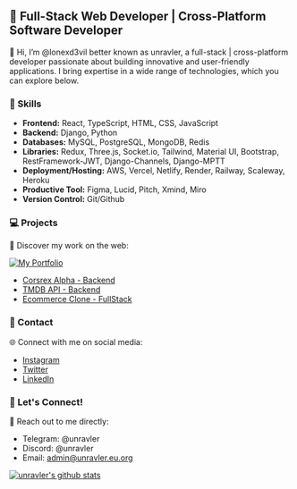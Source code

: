 ## 🚀 Full-Stack Web Developer | Cross-Platform Software Developer

👋 Hi, I’m @lonexd3vil better known as unravler, a full-stack | cross-platform developer passionate about building innovative and user-friendly applications. I bring expertise in a wide range of technologies, which you can explore below.

### 🔭 Skills

- **Frontend:** React, TypeScript, HTML, CSS, JavaScript
- **Backend:** Django, Python
- **Databases:** MySQL, PostgreSQL, MongoDB, Redis
- **Libraries:** Redux, Three.js, Socket.io, Tailwind, Material UI, Bootstrap, RestFramework-JWT, Django-Channels, Django-MPTT
- **Deployment/Hosting:** AWS, Vercel, Netlify, Render, Railway, Scaleway, Heroku
- **Productive Tool:** Figma, Lucid, Pitch, Xmind, Miro
- **Version Control:** Git/Github

### 💻 Projects

🌟 Discover my work on the web:

[![My Portfolio](https://img.shields.io/badge/My%20Portfolio-unravler.eu.org-blue?style=for-the-badge&logo=appveyor)](https://unravler.eu.org)

- [Corsrex Alpha - Backend](https://corsrex-alpha.vercel.app)
- [TMDB API - Backend](https://unr-tmdb.vercel.app/)
- [Ecommerce Clone - FullStack](https://gpcustoms.vercel.app/)

### 💬 Contact

🌐 Connect with me on social media:

- [Instagram](https://www.instagram.com/unravler/)
- [Twitter](https://twitter.com/lonexd3vil)
- [LinkedIn](https://www.linkedin.com/in/unravler/)

### 🌌 Let's Connect!

💬 Reach out to me directly:

- Telegram: @unravler
- Discord: @unravler
- Email: [admin@unravler.eu.org](mailto:admin@unravler.eu.org)



[![unravler's github stats](https://github-readme-stats.vercel.app/api?username=lonexd3vil)](https://github.com/lonexd3vil)

